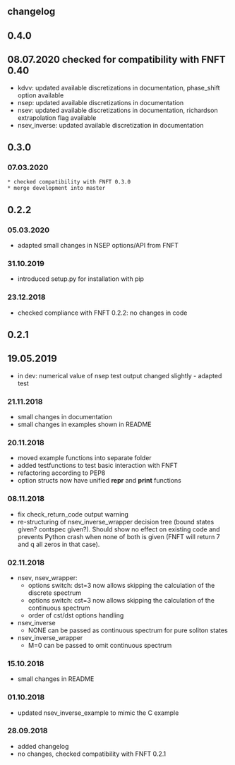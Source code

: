 ## changelog

## 0.4.0

## 08.07.2020 checked for compatibility with FNFT 0.40

* kdvv: updated available discretizations in documentation, phase_shift option available
* nsep: updated available discretizations in documentation
* nsev: updated available discretizations in documentation, richardson extrapolation flag available
* nsev_inverse: updated available discretization in documentation

## 0.3.0

### 07.03.2020

    * checked compatibility with FNFT 0.3.0
    * merge development into master

## 0.2.2

### 05.03.2020

* adapted small changes in NSEP options/API from FNFT

### 31.10.2019

* introduced setup.py for installation with pip

### 23.12.2018

* checked compliance with FNFT 0.2.2: no changes in code

## 0.2.1

## 19.05.2019

* in dev: numerical value of nsep test output changed slightly - adapted test

### 21.11.2018

* small changes in documentation
* small changes in examples shown in README

### 20.11.2018

* moved example functions into separate folder
* added testfunctions to test basic interaction with FNFT
* refactoring according to PEP8
* option structs now have unified __repr__ and __print__ functions

### 08.11.2018

* fix check_return_code output warning
* re-structuring of nsev_inverse_wrapper decision tree (bound states given? contspec given?). Should show no effect on
  existing code and prevents Python crash when none of both is given (FNFT will return 7 and q all zeros in that case).

### 02.11.2018

* nsev, nsev_wrapper:
    * options switch: dst=3 now allows skipping the calculation of the discrete spectrum
    * options switch: cst=3 now allows skipping the calculation of the continuous spectrum
    * order of cst/dst options handling
* nsev_inverse
    * NONE can be passed as continuous spectrum for pure soliton states
* nsev_inverse_wrapper
    * M=0 can be passed to omit continuous spectrum

### 15.10.2018

* small changes in README

### 01.10.2018

* updated nsev_inverse_example to mimic the C example

### 28.09.2018

* added changelog
* no changes, checked compatibility with FNFT 0.2.1